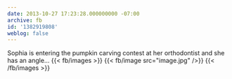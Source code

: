 ```yaml
---
date: 2013-10-27 17:23:28.000000000 -07:00
archive: fb
id: '1382919808'
weblog: false
---
```


Sophia is entering the pumpkin carving contest at her orthodontist and she has an angle…
{{< fb/images >}}
{{< fb/image src="image.jpg" />}}
{{< /fb/images >}}

